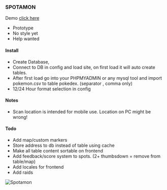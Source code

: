 ### SPOTAMON
Demo <a href="http://www.spotamon.com">click here</a>

- Prototype
- No style yet
- Help wanted


#### Install
- Create Database,
- Connect to DB in config and load site, on first load it will auto create tables. 
- After first load go into your PHPMYADMIN or any mysql tool and import pokemon.csv to table pokedex. (separator , comma only)
- 12/24 Hour format selection in config


#### Notes
- Scan location is intended for mobile use. Location on PC might be wrong!


#### Todo
- Add map/custom markers
- Store address to db instead of table using cache
- Make all table content sortable on frontend
- Add feedback/score system to spots. (2+ thumbsdown = remove from table/map)
- Add locales for frontend
- Add raids


![Spotamon](https://github.com/darkelement1987/spotamon/raw/main/spotamon.png)
